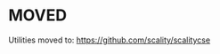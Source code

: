 MOVED
=========================================

Utilities moved to:
https://github.com/scality/scalitycse
